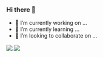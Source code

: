 ### Hi there 👋


- 🔭 I’m currently working on ...
- 🌱 I’m currently learning ...
- 👯 I’m looking to collaborate on ...

<a href="https://github.com/anuraghazra/github-readme-stats">
  <img align="center" src="https://github-readme-stats.vercel.app/api/pin/?username=rdebussi&repo=github-readme-stats" />
</a>
<a href="https://github.com/anuraghazra/convoychat">
  <img align="center" src="https://github-readme-stats.vercel.app/api/pin/?username=rdebussi&repo=convoychat" />
</a>
